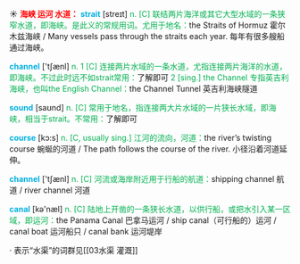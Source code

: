 ☀ <font color="red">**海峡 运河 水道：**</font>
<font color="sky blue">**strait**</font> [streɪt] 
<font color="#00b050">n. [C] 联结两片海洋或其它大型水域的一条狭窄水道，即海峡。是此义的常规用词。尤用于地名：</font>the Straits of Hormuz 霍尔木兹海峡 / Many vessels pass through the straits each year. 每年有很多艘船通过海峡。

<font color="sky blue">**channel**</font> ['tʃænl] 
<font color="#00b050">n. 1 [C] 连接两片水域的一条水道，尤指连接两片海洋的水道，即海峡。不过此时远不如strait常用：</font>了解即可 <font color="#00b050">2 [sing.] the Channel 专指英吉利海峡，也叫the English Channel：</font>the Channel Tunnel 英吉利海峡隧道

<font color="sky blue">**sound**</font> [saʊnd] 
<font color="#00b050">n. [C] 常用于地名，指连接两大片水域的一片狭长水域，即海峡，相当于strait。不常用：</font>了解即可

<font color="sky blue">**course**</font> [kɔ:s] 
<font color="#00b050">n. [C, usually sing.] 江河的流向，河道：</font>the river’s twisting course 蜿蜒的河道 / The path follows the course of the river. 小径沿着河道延伸。

<font color="sky blue">**channel**</font> ['tʃænl] 
<font color="#00b050">n. [C] 河流或海岸附近用于行船的航道：</font>shipping channel 航道 / river channel 河道

<font color="sky blue">**canal**</font> [kə'næl] 
<font color="#00b050">n. [C] 陆地上开凿的一条狭长水道，以供行船，或把水引入某一区域，即运河：</font>the Panama Canal 巴拿马运河 / ship canal（可行船的）运河 / canal boat 运河船只 / canal bank 运河堤岸

· 表示“水渠”的词群见[[03水渠 灌溉]]
